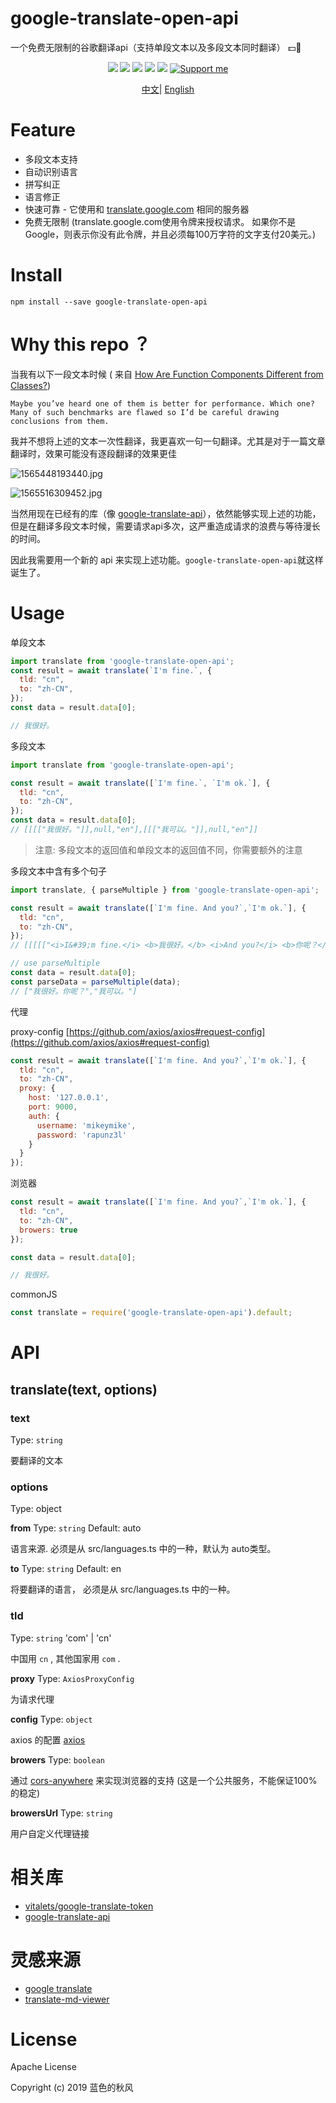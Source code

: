 # google-translate-open-api
一个免费无限制的谷歌翻译api（支持单段文本以及多段文本同时翻译） 💵🚫

<p align="center">
    <a href="https://travis-ci.org/hua1995116/google-translate-open-api"><img src="https://travis-ci.org/hua1995116/google-translate-open-api.svg?branch=master" /></a>
    <a href="https://codecov.io/gh/hua1995116/google-translate-open-api"><img src="https://codecov.io/gh/hua1995116/google-translate-open-api/branch/master/graph/badge.svg" /></a>
    <a href="https://npmcharts.com/compare/google-translate-open-api?minimal=true" rel="nofollow"><img src="https://img.shields.io/npm/dm/google-translate-open-api.svg" style="max-width:100%;"></a>
    <a href="https://www.npmjs.com/package/google-translate-open-api" rel="nofollow"><img src="https://img.shields.io/npm/v/google-translate-open-api.svg" style="max-width:100%;"></a>
    <a href="https://www.npmjs.com/package/google-translate-open-api" rel="nofollow"><img src="https://img.shields.io/npm/l/google-translate-open-api.svg?style=flat" style="max-width:100%;"></a>
    <a href="https://www.patreon.com/qiufeng"><img src="https://badgen.net/badge/support%20me/donate/ff00ff" alt="Support me"/></a>
</p>

<p align="center">
<a href="./README_zh.md">中文</a>|
<a href="./README.md">English</a>
</p>

# Feature

- 多段文本支持
- 自动识别语言
- 拼写纠正
- 语言修正
- 快速可靠 - 它使用和 [translate.google.com](https://translate.google.com/) 相同的服务器
- 免费无限制 (translate.google.com使用令牌来授权请求。 如果你不是Google，则表示你没有此令牌，并且必须每100万字符的文字支付20美元。)

# Install

```shell
npm install --save google-translate-open-api
```

# Why this repo ？

当我有以下一段文本时候 ( 来自 [How Are Function Components Different from Classes?](https://overreacted.io/how-are-function-components-different-from-classes/))

```
Maybe you’ve heard one of them is better for performance. Which one? Many of such benchmarks are flawed so I’d be careful drawing conclusions from them.
```
我并不想将上述的文本一次性翻译，我更喜欢一句一句翻译。尤其是对于一篇文章翻译时，效果可能没有逐段翻译的效果更佳

![1565448193440.jpg](https://s3.qiufengh.com/blog/1565448193440.jpg)

![1565516309452.jpg](https://s3.qiufengh.com/blog/1565516309452.jpg)

当然用现在已经有的库（像 [google-translate-api](https://github.com/matheuss/google-translate-api)），依然能够实现上述的功能，但是在翻译多段文本时候，需要请求api多次，这严重造成请求的浪费与等待漫长的时间。

因此我需要用一个新的 api 来实现上述功能。`google-translate-open-api`就这样诞生了。

# Usage

单段文本
```javascript
import translate from 'google-translate-open-api';
const result = await translate(`I'm fine.`, {
  tld: "cn",
  to: "zh-CN",
});
const data = result.data[0];

// 我很好。
```

多段文本
```javascript
import translate from 'google-translate-open-api';

const result = await translate([`I'm fine.`, `I'm ok.`], {
  tld: "cn",
  to: "zh-CN",
});
const data = result.data[0];
// [[[["我很好。"]],null,"en"],[[["我可以。"]],null,"en"]]
```

> 注意: 多段文本的返回值和单段文本的返回值不同，你需要额外的注意

多段文本中含有多个句子

```javascript
import translate, { parseMultiple } from 'google-translate-open-api';

const result = await translate([`I'm fine. And you?`,`I'm ok.`], {
  tld: "cn",
  to: "zh-CN",
});
// [[[[["<i>I&#39;m fine.</i> <b>我很好。</b> <i>And you?</i> <b>你呢？</b>"]],null,"en"],[[["我可以。"]],null,"en"]]]

// use parseMultiple
const data = result.data[0];
const parseData = parseMultiple(data);
// ["我很好。你呢？","我可以。"]
```

代理

proxy-config [https://github.com/axios/axios#request-config](https://github.com/axios/axios#request-config)
```javascript
const result = await translate([`I'm fine. And you?`,`I'm ok.`], {
  tld: "cn",
  to: "zh-CN",
  proxy: {
    host: '127.0.0.1',
    port: 9000,
    auth: {
      username: 'mikeymike',
      password: 'rapunz3l'
    }
  }
});
```

浏览器

```javascript
const result = await translate([`I'm fine. And you?`,`I'm ok.`], {
  tld: "cn",
  to: "zh-CN",
  browers: true
});

const data = result.data[0];

// 我很好。
```

commonJS

```javascript
const translate = require('google-translate-open-api').default;
```

# API

## translate(text, options)

### text

Type: `string`

要翻译的文本

### options

Type: object

**from**
Type: `string` Default: auto

语言来源. 必须是从 src/languages.ts 中的一种，默认为 auto类型。

**to**
Type: `string` Default: en

将要翻译的语言， 必须是从 src/languages.ts 中的一种。

### tld
Type: `string` 'com' | 'cn'

中国用 `cn` , 其他国家用 `com` .

**proxy**
Type: `AxiosProxyConfig`

为请求代理

**config**
Type: `object`

axios 的配置 [axios](https://github.com/axios/axios)

**browers**
Type: `boolean`

通过 [cors-anywhere](https://github.com/Rob--W/cors-anywhere/) 来实现浏览器的支持 (这是一个公共服务，不能保证100%的稳定)

**browersUrl**
Type: `string`

用户自定义代理链接


# 相关库
- [vitalets/google-translate-token](https://github.com/vitalets/google-translate-token)
- [google-translate-api](https://github.com/matheuss/google-translate-api)

# 灵感来源

- [google translate](https://chrome.google.com/webstore/detail/google-translate/aapbdbdomjkkjkaonfhkkikfgjllcleb?hl=zh-CN)
- [translate-md-viewer](https://github.com/hua1995116/translate-md-viewer)

# License

Apache License

Copyright (c) 2019 蓝色的秋风